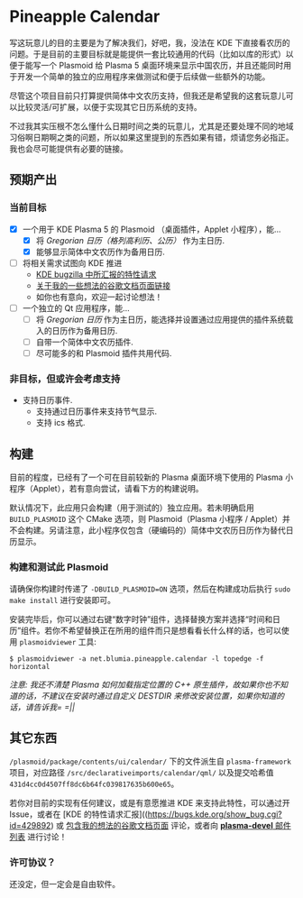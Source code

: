 # Pineapple Calendar

写这玩意儿的目的主要是为了解决我们，好吧，我，没法在 KDE 下直接看农历的问题。于是目前的主要目标就是能提供一套比较通用的代码（比如以库的形式）以便于能写一个 Plasmoid 给 Plasma 5 桌面环境来显示中国农历，并且还能同时用于开发一个简单的独立的应用程序来做测试和便于后续做一些额外的功能。

尽管这个项目目前只打算提供简体中文农历支持，但我还是希望我的这套玩意儿可以比较灵活/可扩展，以便于实现其它日历系统的支持。

不过我其实压根不怎么懂什么日期时间之类的玩意儿，尤其是还要处理不同的地域习俗啊日期啊之类的问题，所以如果这里提到的东西如果有错，烦请您务必指正。我也会尽可能提供有必要的链接。

## 预期产出

### 当前目标

 - [x] 一个用于 KDE Plasma 5 的 Plasmoid （桌面插件，Applet 小程序），能...
   - [x] 将 *Gregorian 日历（格列高利历、公历）* 作为主日历.
   - [x] 能够显示简体中文农历作为备用日历.
 - [ ] 将相关需求试图向 KDE 推进
   - [KDE bugzilla 中所汇报的特性请求](https://bugs.kde.org/show_bug.cgi?id=429892)
   - [关于我的一些想法的谷歌文档页面链接](https://docs.google.com/document/d/1iwEwwK9w34ZKOegb8xcecO4u2Pjgv2e7ifXMFKox62Q/edit?usp=sharing)
   - 如你也有意向，欢迎一起讨论想法！
 - [ ] 一个独立的 Qt 应用程序，能...
   - [ ] 将 *Gregorian 日历* 作为主日历，能选择并设置通过应用提供的插件系统载入的日历作为备用日历.
   - [ ] 自带一个简体中文农历插件.
   - [ ] 尽可能多的和 Plasmoid 插件共用代码.

### 非目标，但或许会考虑支持

 - 支持日历事件.
   - 支持通过日历事件来支持节气显示.
   - 支持 ics 格式.

## 构建

目前的程度，已经有了一个可在目前较新的 Plasma 桌面环境下使用的 Plasma 小程序（Applet），若有意向尝试，请看下方的构建说明。

默认情况下，此应用只会构建（用于测试的）独立应用。若未明确启用 `BUILD_PLASMOID` 这个 CMake 选项，则 Plasmoid（Plasma 小程序 / Applet）并不会构建。另请注意，此小程序仅包含（硬编码的）简体中文农历日历作为替代日历显示。

### 构建和测试此 Plasmoid

请确保你构建时传递了 `-DBUILD_PLASMOID=ON` 选项，然后在构建成功后执行 `sudo make install` 进行安装即可。

安装完毕后，你可以通过右键“数字时钟”组件，选择替换方案并选择“时间和日历”组件。若你不希望替换正在所用的组件而只是想看看长什么样的话，也可以使用 `plasmoidviewer` 工具:

``` shell
$ plasmoidviewer -a net.blumia.pineapple.calendar -l topedge -f horizontal
```

*注意: 我还不清楚 Plasma 如何加载指定位置的 C++ 原生插件，故如果你也不知道的话，不建议在安装时通过自定义 DESTDIR 来修改安装位置，如果你知道的话，请告诉我= =||*

## 其它东西

`/plasmoid/package/contents/ui/calendar/` 下的文件派生自 `plasma-framework` 项目，对应路径 `/src/declarativeimports/calendar/qml/` 以及提交哈希值 `431d4cc0d4507ff8dc6b64fc039817635b600e65`。

若你对目前的实现有任何建议，或是有意愿推进 KDE 来支持此特性，可以通过开 Issue，或者在 [KDE 的特性请求汇报]((https://bugs.kde.org/show_bug.cgi?id=429892) 或 [包含我的想法的谷歌文档页面](https://docs.google.com/document/d/1iwEwwK9w34ZKOegb8xcecO4u2Pjgv2e7ifXMFKox62Q/edit?usp=sharing) 评论，或者向 [**plasma-devel** 邮件列表](https://mail.kde.org/mailman/listinfo/plasma-devel) 进行讨论！

### 许可协议？

还没定，但一定会是自由软件。
